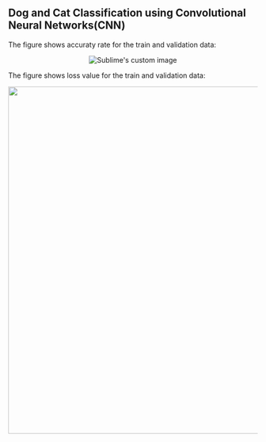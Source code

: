 ## Dog and Cat Classification using Convolutional Neural Networks(CNN)
  
The figure shows accuraty rate for the train and validation data:  
  
<p align="center">
  <img src="https://github.com/hamedmokazemi/CNN/blob/master/accuracy.png" alt="Sublime's custom image"/>
</p> 
  
The figure shows loss value for the train and validation data:  
  
<p align="center">
  <img src="https://github.com/hamedmokazemi/CNN/blob/master/loss.png" width=700/>
</p>  
  
